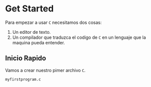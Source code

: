 # Get Started

Para empezar a usar ``C`` necesitamos dos cosas:

1. Un editor de texto.
1. Un compilador que traduzca el codigo de ``C`` en un lenguaje que la maquina pueda entender.


## Inicio Rapido

Vamos a crear nuestro pimer archivo ``C``.

```
myfirstprogram.c
```


